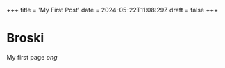+++
title = 'My First Post'
date = 2024-05-22T11:08:29Z
draft = false
+++
# Broski
My first page *ong*
